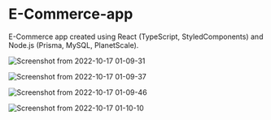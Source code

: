 # E-Commerce-app
E-Commerce app created using React (TypeScript, StyledComponents) and Node.js (Prisma, MySQL, PlanetScale).

![Screenshot from 2022-10-17 01-09-31](https://user-images.githubusercontent.com/72741758/196062964-19e35322-695c-4d6a-b1d7-85a03e400270.png)

![Screenshot from 2022-10-17 01-09-37](https://user-images.githubusercontent.com/72741758/196062966-07638e8b-17b7-40fd-9137-2c1580012a7d.png)

![Screenshot from 2022-10-17 01-09-46](https://user-images.githubusercontent.com/72741758/196062968-654c3806-5daf-4309-a0a6-bf7962515761.png)

![Screenshot from 2022-10-17 01-10-10](https://user-images.githubusercontent.com/72741758/196062973-598e6cae-1ea6-41e1-b35e-2f8b52a0a165.png)
